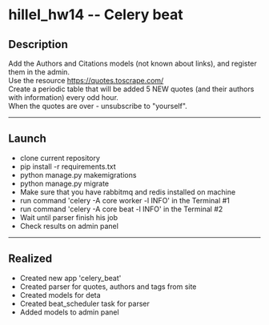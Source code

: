# hillel_hw14 -- Celery beat

## Description

Add the Authors and Citations models (not known about links), and register them in the admin.<br />
Use the resource https://quotes.toscrape.com/<br />
Create a periodic table that will be added 5 NEW quotes (and their authors with information) every odd hour.<br />
When the quotes are over - unsubscribe to "yourself".<br />

--------

## Launch

* clone current repository
* pip install -r requirements.txt
* python manage.py makemigrations
* python manage.py migrate
* Make sure that you have rabbitmq and redis installed on machine 
* run command 'celery -A core worker -l INFO' in the Terminal #1
* run command 'celery -A core beat -l INFO' in the Terminal #2
* Wait until parser finish his job
* Check results on admin panel

--------

## Realized

* Created new app 'celery_beat'
* Created parser for quotes, authors and tags from site
* Created models for deta
* Created beat_scheduler task for parser
* Added models to admin panel 
